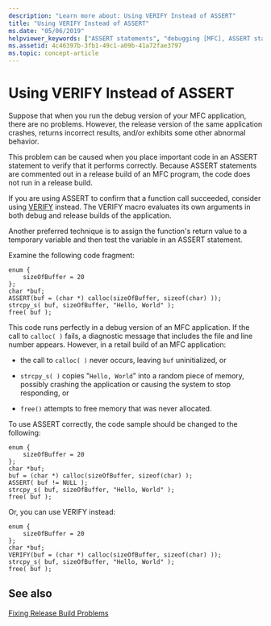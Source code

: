 ```yaml
---
description: "Learn more about: Using VERIFY Instead of ASSERT"
title: "Using VERIFY Instead of ASSERT"
ms.date: "05/06/2019"
helpviewer_keywords: ["ASSERT statements", "debugging [MFC], ASSERT statements", "VERIFY macro", "assertions, troubleshooting ASSERT statements", "debugging assertions", "assertions, debugging"]
ms.assetid: 4c46397b-3fb1-49c1-a09b-41a72fae3797
ms.topic: concept-article
---
```

# Using VERIFY Instead of ASSERT

Suppose that when you run the debug version of your MFC application, there are no problems. However, the release version of the same application crashes, returns incorrect results, and/or exhibits some other abnormal behavior.

This problem can be caused when you place important code in an ASSERT statement to verify that it performs correctly. Because ASSERT statements are commented out in a release build of an MFC program, the code does not run in a release build.

If you are using ASSERT to confirm that a function call succeeded, consider using [VERIFY](../mfc/reference/diagnostic-services.md#verify) instead. The VERIFY macro evaluates its own arguments in both debug and release builds of the application.

Another preferred technique is to assign the function's return value to a temporary variable and then test the variable in an ASSERT statement.

Examine the following code fragment:

```
enum {
    sizeOfBuffer = 20
};
char *buf;
ASSERT(buf = (char *) calloc(sizeOfBuffer, sizeof(char) ));
strcpy_s( buf, sizeOfBuffer, "Hello, World" );
free( buf );
```

This code runs perfectly in a debug version of an MFC application. If the call to `calloc( )` fails, a diagnostic message that includes the file and line number appears. However, in a retail build of an MFC application:

- the call to `calloc( )` never occurs, leaving `buf` uninitialized, or

- `strcpy_s( )` copies "`Hello, World`" into a random piece of memory, possibly crashing the application or causing the system to stop responding, or

- `free()` attempts to free memory that was never allocated.

To use ASSERT correctly, the code sample should be changed to the following:

```
enum {
    sizeOfBuffer = 20
};
char *buf;
buf = (char *) calloc(sizeOfBuffer, sizeof(char) );
ASSERT( buf != NULL );
strcpy_s( buf, sizeOfBuffer, "Hello, World" );
free( buf );
```

Or, you can use VERIFY instead:

```
enum {
    sizeOfBuffer = 20
};
char *buf;
VERIFY(buf = (char *) calloc(sizeOfBuffer, sizeof(char) ));
strcpy_s( buf, sizeOfBuffer, "Hello, World" );
free( buf );
```

## See also

[Fixing Release Build Problems](fixing-release-build-problems.md)
